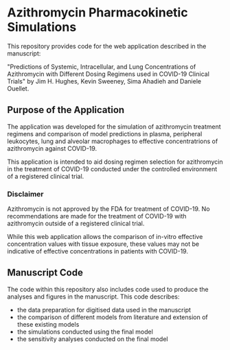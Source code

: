 # Azithromycin Pharmacokinetic Simulations

This repository provides code for the web application described in the manuscript:

"Predictions of Systemic, Intracellular, and Lung Concentrations of Azithromycin with Different Dosing Regimens used in COVID-19 Clinical Trials" by Jim H. Hughes, Kevin Sweeney, Sima Ahadieh and Daniele Ouellet.

## Purpose of the Application

The application was developed for the simulation of azithromycin treatment regimens and comparison of model
predictions in plasma, peripheral leukocytes, lung and alveolar macrophages to effective concentratrions of azithromycin against COVID-19. 

This application is intended to aid dosing regimen selection for azithromycin in the treatment of COVID-19 conducted under the controlled environment of a registered clinical trial.

### Disclaimer

Azithromycin is not approved by the FDA for treatment of COVID-19. No recommendations are made for the treatment of COVID-19 with azithromycin outside of a registered clinical trial.

While this web application allows the comparison of in-vitro effective concentration values with tissue exposure, these values may not be indicative of effective concentrations in patients with COVID-19.

## Manuscript Code

The code within this repository also includes code used to produce the analyses and figures in the manuscript. This code describes:

- the data preparation for digitised data used in the manuscript
- the comparison of different models from literature and extension of these existing models
- the simulations conducted using the final model
- the sensitivity analyses conducted on the final model